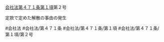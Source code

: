 [会社法第４７１条第１項](会社法＿＿＿＿第４７１条第１項)第２号

定款で定めた解散の事由の発生


#会社法
#会社法/第４７１条
#会社法/第４７１条/第１項
#会社法/第４７１条/第１項/第２号
